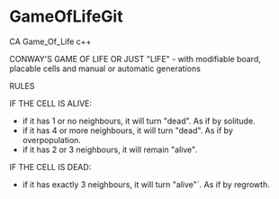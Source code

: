 # GameOfLifeGit
 CA Game_Of_Life c++
	
 CONWAY'S GAME OF LIFE OR JUST "LIFE"
		  - with modifiable board, placable cells and manual or automatic generations
		
  RULES
  
  IF THE CELL IS ALIVE:
  - if it has 1 or no neighbours, it will turn "dead". As if by solitude.
  - if it has 4 or more neighbours, it will turn "dead". As if by overpopulation.
  - if it has 2 or 3 neighbours, it will remain "alive".

  IF THE CELL IS DEAD:
  
  - if it has exactly 3 neighbours, it will turn "alive"´. As if by regrowth.
